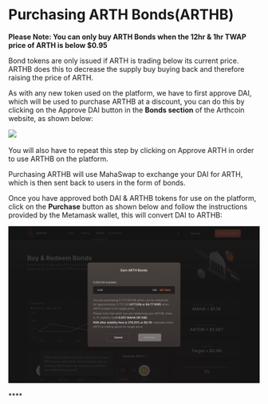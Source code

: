 # Purchasing ARTH Bonds\(ARTHB\)

**Please Note: You can only buy ARTH Bonds when the 12hr & 1hr TWAP price of ARTH is below $0.95**

Bond tokens are only issued if ARTH is trading below its current price. ARTHB does this to decrease the supply buy buying back and therefore raising the price of ARTH.

As with any new token used on the platform, we have to first approve DAI, which will be used to purchase ARTHB at a discount, you can do this by clicking on the Approve DAI button in the **Bonds section** of the Arthcoin website, as shown below:

![](../.gitbook/assets/bonds-1.png)

You will also have to repeat this step by clicking on Approve ARTH in order to use ARTHB on the platform.

Purchasing ARTHB will use MahaSwap to exchange your DAI for ARTH, which is then sent back to users in the form of bonds.

Once you have approved both DAI & ARTHB tokens for use on the platform, click on the **Purchase** button as shown below and follow the instructions provided by the Metamask wallet, this will convert DAI to ARTHB:

![](../.gitbook/assets/bonds-earn.png)

\*\*\*\*

